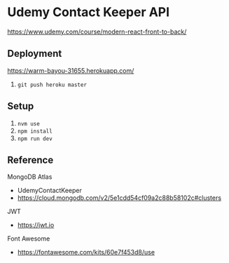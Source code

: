 # Udemy Contact Keeper API

<https://www.udemy.com/course/modern-react-front-to-back/>

## Deployment

<https://warm-bayou-31655.herokuapp.com/>

1. `git push heroku master`

## Setup

1. `nvm use`
2. `npm install`
3. `npm run dev`

## Reference

MongoDB Atlas

- UdemyContactKeeper
- <https://cloud.mongodb.com/v2/5e1cdd54cf09a2c88b58102c#clusters>

JWT

- <https://jwt.io>

Font Awesome

- <https://fontawesome.com/kits/60e7f453d8/use>
